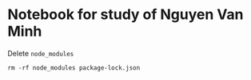 # Notebook for study of Nguyen Van Minh

Delete `node_modules`
```
rm -rf node_modules package-lock.json
```

